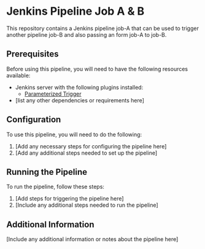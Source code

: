 # Jenkins Pipeline Job A & B

This repository contains a Jenkins pipeline job-A that can be used to trigger another pipeline job-B and also passing an form job-A to job-B.

## Prerequisites

Before using this pipeline, you will need to have the following resources available:

- Jenkins server with the following plugins installed:
  - [Parameterized Trigger](https://plugins.jenkins.io/parameterized-trigger/)
- [list any other dependencies or requirements here]

## Configuration

To use this pipeline, you will need to do the following:

1. [Add any necessary steps for configuring the pipeline here]
2. [Add any additional steps needed to set up the pipeline]

## Running the Pipeline

To run the pipeline, follow these steps:

1. [Add steps for triggering the pipeline here]
2. [Include any additional steps needed to run the pipeline]

## Additional Information

[Include any additional information or notes about the pipeline here]